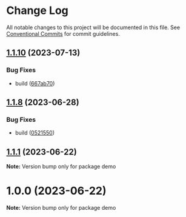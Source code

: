 # Change Log

All notable changes to this project will be documented in this file.
See [Conventional Commits](https://conventionalcommits.org) for commit guidelines.

## [1.1.10](https://github.com/thienphanexcalibur/react-prelude/compare/v1.1.9...v1.1.10) (2023-07-13)


### Bug Fixes

* build ([667ab70](https://github.com/thienphanexcalibur/react-prelude/commit/667ab707b6b441c58772b720270bce45999a3ad2))





## [1.1.8](https://github.com/thienphanexcalibur/react-prelude/compare/v1.1.7...v1.1.8) (2023-06-28)


### Bug Fixes

* build ([0521550](https://github.com/thienphanexcalibur/react-prelude/commit/0521550249f5666de9e0d09a58bda3e4d68c6c9e))





## [1.1.1](https://github.com/thienphanexcalibur/react-prelude/compare/v1.1.0...v1.1.1) (2023-06-22)

**Note:** Version bump only for package demo





# 1.0.0 (2023-06-22)

**Note:** Version bump only for package demo
